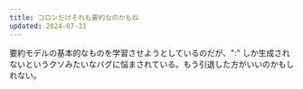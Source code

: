 ```yaml
---
title: コロンだけそれも要約なのかもね
updated: 2024-07-31
---
```


要約モデルの基本的なものを学習させようとしているのだが、":" しか生成されないというクソみたいなバグに悩まされている。もう引退した方がいいのかもしれない。
